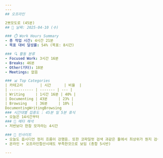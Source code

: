```yaml
---
---
## 오프라인

2뽀모도로 (45분)
## 📅 날짜: 2025-04-10 (수)

### ⏱️ Work Hours Summary
- 총 작업 시간: 4시간 21분
- 목표 대비 달성률: 54% (목표: 8시간)

### 🔍 활동 분류
- Focused Work: 3시간 16분
- Breaks: 46분
- Other(기타): 18분
- Meetings: 없음

### 📊 Top Categories
| 카테고리        | 시간      | 비율  |
| ----------- | ------- | --- |
| Writing     | 1시간 16분 | 40% |
| Documenting | 43분     | 23% |
| Browsing    | 36분     | 10% |
DocumentingWritingBrowsing
### 시간대별 집중도 : 45분 일 5분 휴식
- 오늘은 14시간부터
### 🔁 메타 해석
- 저번보다 한참 모자라는 4시간

### 🧠 인사이트
- 오늘도 옵시디언 정리 흐름이 강했음. 또한 코파일럿 검색 과같은 툴에서 최상위가 뭔지 검색하는데 제일오래걸린것으로보임
- 온라인 + 오프라인합산시에도 부족한것으로 보임 (총합 5시반)

---
```



